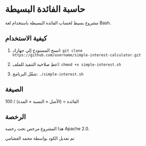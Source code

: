 
# حاسبة الفائدة البسيطة

مشروع بسيط لحساب الفائدة البسيطة باستخدام لغة Bash.

## كيفية الاستخدام

1. انسخ المستودع إلى جهازك:
`git clone https://github.com/username/simple-interest-calculator.git`

2. اعطِ صلاحية التنفيذ للملف:
`chmod +x simple-interest.sh`

3. شغّل البرنامج:
`./simple-interest.sh`

## الصيغة

الفائدة = (الأصل × النسبة × المدة) / 100

## الرخصة

هذا المشروع مرخص تحت رخصة Apache 2.0.

تم تعديل الكود بواسطة محمد الغشامي
